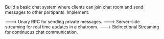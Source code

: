 Build a basic chat system where clients can join chat room and send messages to other partipants. Implement:

---> Unary RPC for sending private messages.
---> Server-side streaming for real time updates in a chatroom.
---> Bidirectional Streaming for continuous chat communication.
